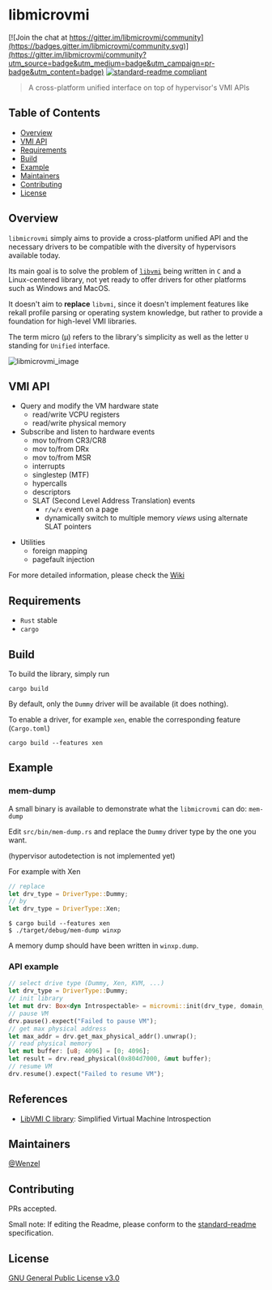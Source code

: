 # libmicrovmi

[![Join the chat at https://gitter.im/libmicrovmi/community](https://badges.gitter.im/libmicrovmi/community.svg)](https://gitter.im/libmicrovmi/community?utm_source=badge&utm_medium=badge&utm_campaign=pr-badge&utm_content=badge)
[![standard-readme compliant](https://img.shields.io/badge/readme%20style-standard-brightgreen.svg?style=flat-square)](https://github.com/RichardLitt/standard-readme)

> A cross-platform unified interface on top of hypervisor's VMI APIs

## Table of Contents

- [Overview](#overview)
- [VMI API](#vmi-api)
- [Requirements](#requirements)
- [Build](#build)
- [Example](#example)
- [Maintainers](#maintainers)
- [Contributing](#contributing)
- [License](#license)

## Overview

`libmicrovmi` simply aims to provide a cross-platform unified API and the necessary drivers to be
compatible with the diversity of hypervisors available today.

Its main goal is to solve the problem of [`libvmi`](https://github.com/libvmi/libvmi) being written in `C` and a
Linux-centered library, not yet ready to offer drivers for other platforms such
as Windows and MacOS.

It doesn't aim to **replace** `libvmi`, since it doesn't implement features like rekall profile parsing or operating system knowledge, but rather to provide a foundation for high-level VMI libraries.

The term micro (μ) refers to the library's simplicity as well as the letter `U`
standing for `Unified` interface.

![libmicrovmi_image](https://user-images.githubusercontent.com/964610/58368164-bec30b80-7ed8-11e9-8a39-c85257cfbe38.png)

## VMI API

* Query and modify the VM hardware state
    - read/write VCPU registers
    - read/write physical memory
* Subscribe and listen to hardware events
    - mov to/from CR3/CR8
    - mov to/from DRx
    - mov to/from MSR
    - interrupts
    - singlestep (MTF)
    - hypercalls
    - descriptors
    - SLAT (Second Level Address Translation) events
        - `r/w/x` event on a page
        - dynamically switch to multiple memory _views_ using alternate SLAT pointers
- Utilities
    - foreign mapping
    - pagefault injection

For more detailed information, please check the [Wiki](https://github.com/Wenzel/libmicrovmi/wiki)

## Requirements

- `Rust` stable
- `cargo`

## Build

To build the library, simply run

    cargo build

By default, only the `Dummy` driver will be available (it does nothing).

To enable a driver, for example `xen`, enable the corresponding feature
(`Cargo.toml`)

    cargo build --features xen

## Example

### mem-dump

A small binary is available to demonstrate what the `libmicrovmi` can do: `mem-dump`

Edit `src/bin/mem-dump.rs` and replace the `Dummy` driver type by the one you
want.

(hypervisor autodetection is not implemented yet)

For example with Xen
~~~Rust
// replace
let drv_type = DriverType::Dummy;
// by
let drv_type = DriverType::Xen;
~~~

~~~
$ cargo build --features xen
$ ./target/debug/mem-dump winxp
~~~

A memory dump should have been written in `winxp.dump`.

### API example

~~~Rust
// select drive type (Dummy, Xen, KVM, ...)
let drv_type = DriverType::Dummy;
// init library
let mut drv: Box<dyn Introspectable> = microvmi::init(drv_type, domain_name);
// pause VM
drv.pause().expect("Failed to pause VM");
// get max physical address
let max_addr = drv.get_max_physical_addr().unwrap();
// read physical memory
let mut buffer: [u8; 4096] = [0; 4096];
let result = drv.read_physical(0x804d7000, &mut buffer);
// resume VM
drv.resume().expect("Failed to resume VM");
~~~

## References

- [LibVMI C library](https://github.com/libvmi/libvmi): Simplified Virtual Machine Introspection

## Maintainers

[@Wenzel](https://github.com/Wenzel)

## Contributing

PRs accepted.

Small note: If editing the Readme, please conform to the [standard-readme](https://github.com/RichardLitt/standard-readme) specification.

## License

[GNU General Public License v3.0](https://github.com/Wenzel/pyvmidbg/blob/master/LICENSE)

